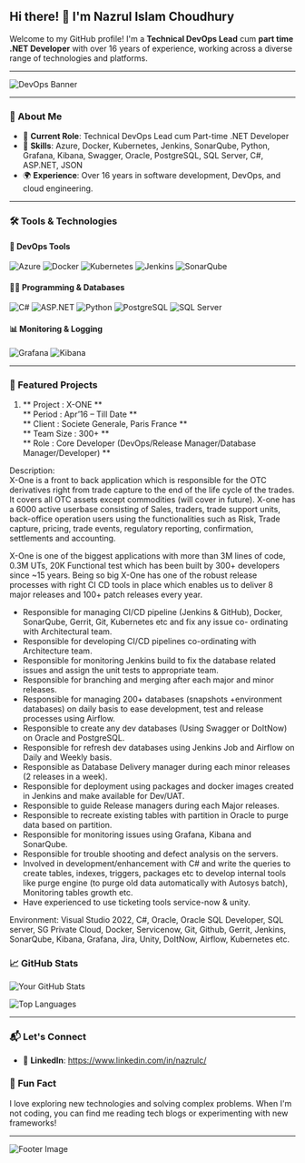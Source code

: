 ## Hi there! 👋 I'm Nazrul Islam Choudhury  

Welcome to my GitHub profile! I'm a **Technical DevOps Lead** cum **part time .NET Developer** with over 16 years of experience, working across a diverse range of technologies and platforms.

---

![DevOps Banner](https://via.placeholder.com/1200x300?text=Technical+DevOps+Lead)

---

### 🚀 About Me

- 💼 **Current Role**: Technical DevOps Lead cum Part-time .NET Developer  
- 🌟 **Skills**: Azure, Docker, Kubernetes, Jenkins, SonarQube, Python, Grafana, Kibana, Swagger, Oracle, PostgreSQL, SQL Server, C#, ASP.NET, JSON  
- 🌍 **Experience**: Over 16 years in software development, DevOps, and cloud engineering.  

---

### 🛠️ Tools & Technologies

#### 🧰 DevOps Tools
![Azure](https://img.shields.io/badge/Azure-0078D7?style=for-the-badge&logo=microsoft-azure&logoColor=white)
![Docker](https://img.shields.io/badge/Docker-2496ED?style=for-the-badge&logo=docker&logoColor=white)
![Kubernetes](https://img.shields.io/badge/Kubernetes-326CE5?style=for-the-badge&logo=kubernetes&logoColor=white)
![Jenkins](https://img.shields.io/badge/Jenkins-D24939?style=for-the-badge&logo=jenkins&logoColor=white)
![SonarQube](https://img.shields.io/badge/SonarQube-4E9BCD?style=for-the-badge&logo=sonarqube&logoColor=white)

#### 👨‍💻 Programming & Databases
![C#](https://img.shields.io/badge/C%23-239120?style=for-the-badge&logo=csharp&logoColor=white)
![ASP.NET](https://img.shields.io/badge/ASP.NET-512BD4?style=for-the-badge&logo=dotnet&logoColor=white)
![Python](https://img.shields.io/badge/Python-3776AB?style=for-the-badge&logo=python&logoColor=white)
![PostgreSQL](https://img.shields.io/badge/PostgreSQL-4169E1?style=for-the-badge&logo=postgresql&logoColor=white)
![SQL Server](https://img.shields.io/badge/SQL_Server-CC2927?style=for-the-badge&logo=microsoft-sql-server&logoColor=white)

#### 📊 Monitoring & Logging
![Grafana](https://img.shields.io/badge/Grafana-F46800?style=for-the-badge&logo=grafana&logoColor=white)
![Kibana](https://img.shields.io/badge/Kibana-005571?style=for-the-badge&logo=elastic&logoColor=white)

---

### 🌟 Featured Projects

1. ** Project   : X-ONE ** </br>
   ** Period    : Apr’16 – Till Date ** </br>
   ** Client    : Societe Generale, Paris France ** </br>
   ** Team Size : 300+ ** </br>
   ** Role      : Core Developer (DevOps/Release Manager/Database Manager/Developer) ** </br>
   
Description:</br>
X-One is a front to back application which is responsible for the OTC derivatives right from trade capture to the end of the life cycle of the trades. It covers all OTC assets except commodities (will cover in future). X-one has a 6000 active userbase consisting of Sales, traders, trade support units, back-office operation users using the functionalities such as Risk, Trade capture, pricing, trade events, regulatory reporting, confirmation, settlements and accounting. </br>

X-One is one of the biggest applications with more than 3M lines of code, 0.3M UTs, 20K Functional test which has been built by 300+ developers since ~15 years. Being so big X-One has one of the robust release processes with right CI CD tools in place which enables us to deliver 8 major releases and 100+ patch releases every year. </br>

   - Responsible for managing CI/CD pipeline (Jenkins & GitHub), Docker, SonarQube, Gerrit, Git, Kubernetes etc and fix any issue co-          ordinating with Architectural team.
   - Responsible for developing CI/CD pipelines co-ordinating with Architecture team.
   - Responsible for monitoring Jenkins build to fix the database related issues and assign the unit tests to appropriate team.
   - Responsible for branching and merging after each major and minor releases.
   - Responsible for managing 200+ databases (snapshots +environment databases) on daily basis to ease development, test and release 
     processes using Airflow.
   - Responsible to create any dev databases (Using Swagger or DoItNow) on Oracle and PostgreSQL.
   - Responsible for refresh dev databases using Jenkins Job and Airflow on Daily and Weekly basis.
   - Responsible as Database Delivery manager during each minor releases (2 releases in a week).
   - Responsible for deployment using packages and docker images created in Jenkins and make available for Dev/UAT.
   - Responsible to guide Release managers during each Major releases.
   - Responsible to recreate existing tables with partition in Oracle to purge data based on partition.
   - Responsible for monitoring issues using Grafana, Kibana and SonarQube.
   - Responsible for trouble shooting and defect analysis on the servers.
   - Involved in development/enhancement with C# and write the queries to create tables, indexes, triggers, packages etc to develop 
     internal tools like purge engine (to purge old data automatically with Autosys batch), Monitoring tables growth etc.
   - Have experienced to use ticketing tools service-now & unity.</br>
     
Environment: Visual Studio 2022, C#, Oracle, Oracle SQL Developer, SQL server, SG Private Cloud, Docker, Servicenow, Git, Github, Gerrit, Jenkins, SonarQube, Kibana, Grafana, Jira, Unity, DoItNow, Airflow, Kubernetes etc.</br>

### 📈 GitHub Stats

![Your GitHub Stats](https://github-readme-stats.vercel.app/api?username=YourUsername&show_icons=true&theme=radical)

![Top Languages](https://github-readme-stats.vercel.app/api/top-langs/?username=YourUsername&layout=compact&theme=radical)

---

### 📬 Let's Connect

- 💼 **LinkedIn**: https://www.linkedin.com/in/nazrulc/

### 📢 Fun Fact
I love exploring new technologies and solving complex problems. When I'm not coding, you can find me reading tech blogs or experimenting with new frameworks!

---

![Footer Image](https://via.placeholder.com/1200x200?text=Thanks+for+visiting!)
